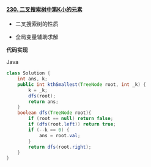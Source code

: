 #### [230. 二叉搜索树中第K小的元素](https://leetcode-cn.com/problems/kth-smallest-element-in-a-bst/)



- 二叉搜索树的性质

- 全局变量辅助求解



**代码实现**

Java

```java
class Solution {
    int ans, k;
    public int kthSmallest(TreeNode root, int _k) {
        k = _k;
        dfs(root);
        return ans;
    }
    boolean dfs(TreeNode root){
        if (root == null) return false;
        if (dfs(root.left)) return true;
        if (--k == 0) {
            ans = root.val;
        }
        return dfs(root.right);
    }
}
```

